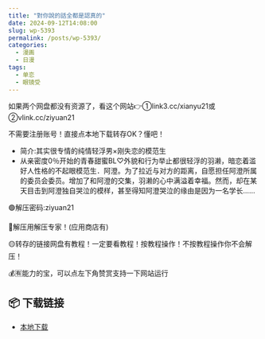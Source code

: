 ```yaml
---
title: "對你說的話全都是認真的"
date: 2024-09-12T14:08:00
slug: wp-5393
permalink: /posts/wp-5393/
categories:
  - 漫画
  - 日漫
tags:
  - 单恋
  - 眼镜受
---
```


如果两个网盘都没有资源了，看这个网站👉①link3.cc/xianyu21或②vlink.cc/ziyuan21

不需要注册账号！直接点本地下载转存OK？懂吧！

*   简介:其实很专情的纯情轻浮男×刚失恋的模范生
*   从亲密度0％开始的青春甜蜜BL♡外貌和行为举止都很轻浮的羽濑，暗恋着滥好人性格的不起眼模范生．阿澄。为了拉近与对方的距离，自愿担任阿澄所属的委员会委员。增加了和阿澄的交集，羽濑的心中满溢着幸福。然而，却在某天目击到阿澄独自哭泣的模样，甚至得知阿澄哭泣的缘由是因为一名学长……

🟢解压密码:ziyuan21

🔵解压用解压专家！(应用商店有)

🟡转存的链接网盘有教程！一定要看教程！按教程操作！不按教程操作你不会解压！

💰🈶能力的宝，可以点左下角赞赏支持一下网站运行

## 📦 下载链接
- [本地下载](https://blziyuan21.com/pay-download/5393?key=a4c0730f64&down_id=0)


